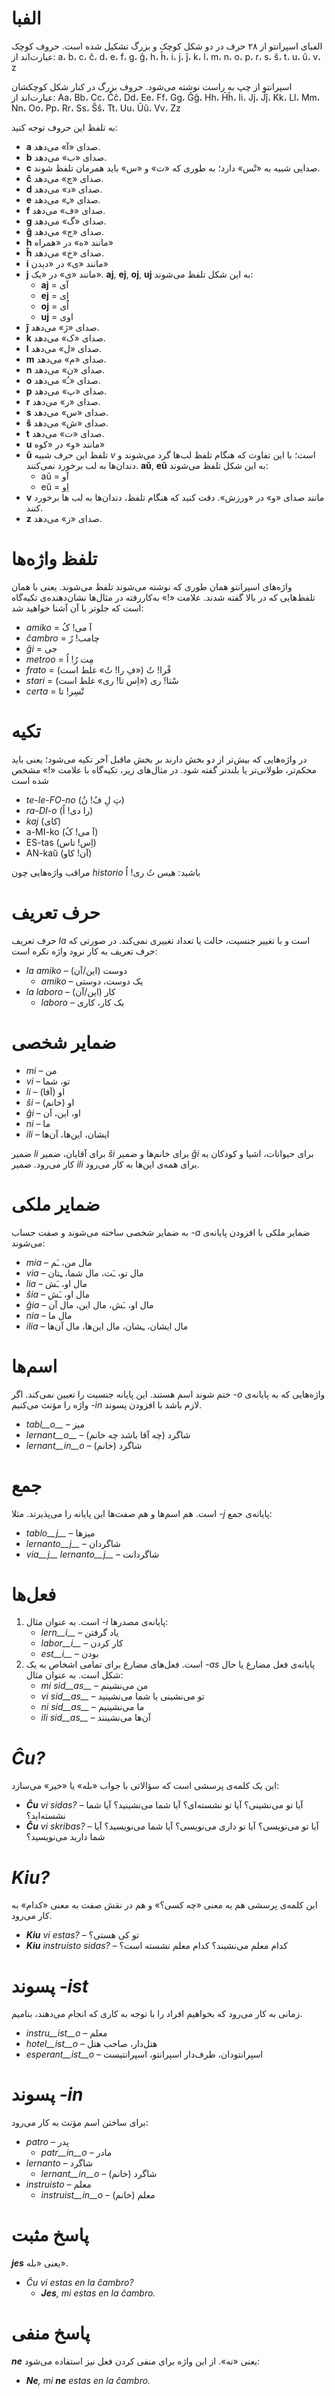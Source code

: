 # الفبا

الفبای اسپرانتو از ۲۸ حرف در دو شکل کوچک و بزرگ تشکیل شده است. حروف کوچک عبارت‌اند از: a، b، c، ĉ، d، e، f، g، ĝ، h، ĥ، i، j، ĵ، k، l، m، n، o، p، r، s، ŝ، t، u، ŭ، v، z

اسپرانتو از چپ به راست نوشته می‌شود. حروف بزرگ در کنار شکل کوچکشان عبارت‌اند از: Aa، Bb، Cc، Ĉĉ، Dd، Ee، Ff، Gg، Ĝĝ، Hh، Ĥĥ، Ii، Jj، Ĵĵ، Kk، Ll، Mm، Nn، Oo، Pp، Rr، Ss، Ŝŝ، Tt، Uu، Ŭŭ، Vv، Zz
 

به تلفظ این حروف توجه کنید:

- __a__ صدای «آ» می‌دهد.
- __b__ صدای «ب» می‌دهد.
- __c__ صدایی شبیه به «تْس» دارد؛ به طوری که «ت» و «س» باید همرمان تلفظ شوند.
- __ĉ__ صدای «چ» می‌دهد.
- __d__ صدای «د» می‌دهد.
- __e__ صدای «ـِ» می‌دهد.
- __f__ صدای «ف» می‌دهد.
- __g__ صدای «گ» می‌دهد.
- __ĝ__ صدای «ج» می‌دهد.
- __h__ مانند «ه» در «همراه»
- __ĥ__ صدای «خ» می‌دهد.
- __i__ مانند «ی» در «دیدن»
- __j__ مانند «ی» در «یک». __aj__, __ej__, __oj__, __uj__ به این شکل تلفظ می‌شوند:
	- __aj__ = آی
	- __ej__ = اِی
	- __oj__ = اُی
	- __uj__ = اوی
- __ĵ__ صدای «ژ» می‌دهد.
- __k__ صدای «ک» می‌دهد.
- __l__ صدای «ل» می‌دهد.
- __m__ صدای «م» می‌دهد.
- __n__ صدای «ن» می‌دهد.
- __o__ صدای «ـُ» می‌دهد.
- __p__ صدای «پ» می‌دهد.
- __r__ صدای «ر» می‌دهد.
- __s__ صدای «س» می‌دهد.
- __ŝ__ صدای «ش» می‌دهد.
- __t__ صدای «ت» می‌دهد.
- __u__ مانند «و» در «کوه»
- __ŭ__ تلفظ این حرف شبیه *v* است؛ با این تفاوت که هنگام تلفظ لب‌ها گرد می‌شوند و دندان‌ها به لب برخورد نمی‌کنند. __aŭ__, __eŭ__ به این شکل تلفظ می‌شوند:
	- aŭ = آو
	- eŭ = اِو
- __v__ مانند صدای «و» در «ورزش». دقت کنید که هنگام تلفظ، دندان‌ها به لب ها برخورد کنند.
- __z__ صدای «ز» می‌دهد.


# تلفظ واژه‌ها

واژه‌های اسپرانتو همان طوری که نوشته می‌شوند تلفظ می‌شوند. یعنی با همان تلفظ‌هایی که در بالا گفته شدند. علامت «!» به‌کاررفته در مثال‌ها نشان‌دهنده‌ی تکیه‌گاه است که جلوتر با آن آشنا خواهید شد:

- *amiko* = آ می! کُ
- *ĉambro* = چامب! رُ
- *ĝi* = جی
- *metroo* = مِت رُ! اُ
- *frato* = فْرا! تُ («فِ را! تُ» غلط است)
- *stari* = سْتا! ری («اِس تا! ری» غلط است)
- *certa* = تْسِر! تا

# تکیه

در واژه‌هایی که بیش‌تر از دو بخش دارند بر بخش ماقبل آخر تکیه می‌شود؛ یعنی باید محکم‌تر، طولانی‌تر یا بلندتر گفته شود. در مثال‌های زیر، تکیه‌گاه با علامت «!» مشخص شده است

- *te-le-FO-no* (تِ لِ فُ! نُ)
- *ra-DI-o* (را دی! اُ)
- *kaj* (کای)
- a-MI-ko (آ می! کُ)
- ES-tas (اِس! تاس)
- AN-kaŭ (آن! کاو)

مراقب واژه‌هایی چون *historio* باشید: هیس تُ ری! اُ

# حرف تعریف

حرف تعریف *la* است و با تغییر جنسیت، حالت یا تعداد تغییری نمی‌کند. در صورتی که حرف تعریف به کار نرود واژه نکره است:

- *la amiko* – (این/آن) دوست
  - *amiko* – یک دوست، دوستی
- *la laboro* – (این/آن) کار
  - *laboro* – یک کار، کاری

# ضمایر شخصی

- *mi* – من
- *vi* – تو، شما
- *li* – او (آقا)
- *ŝi* – او (خانم)
- *ĝi* – او، این، آن
- *ni* – ما
- *ili* – ایشان، این‌ها، آن‌ها

ضمیر *li* برای آقایان، ضمیر *ŝi* برای خانم‌ها و ضمیر *ĝi* برای حیوانات، اشیا و کودکان به کار می‌رود. ضمیر *ili* برای همه‌ی این‌ها به کار می‌رود.

# ضمایر ملکی

ضمایر ملکی با افزودن پایانه‌ی *<span dir="ltr">-a</span>* به ضمایر شخصی ساخته می‌شوند و صفت حساب می‌شوند:

- *mia* – مال من، ـَم
- *via* – مال تو، ـَت، مال شما، ـِتان
- *lia* – مال او، ـَش
- *ŝia* – مال او، ـَش
- *ĝia* – مال او، ـَش، مال این، مال آن
- *nia* – مال ما
- *ilia* – مال ایشان، ـِشان، مال این‌ها، مال آن‌ها

# اسم‌ها

واژه‌هایی که به پایانه‌ی *<span dir="ltr">-o</span>* ختم شوند اسم هستند. این پایانه جنسیت را تعیین نمی‌کند. اگر لازم باشد با افزودن پسوند *<span dir="ltr">-in</span>* واژه را مؤنث می‌کنیم.

- *tabl__o__* – میز
- *lernant__o__* – شاگرد (چه آقا باشد چه خانم)
- *lernant__in__o* – شاگرد (خانم)

# جمع

پایانه‌ی جمع *<span dir="ltr">-j</span>* است. هم اسم‌ها و هم صفت‌ها این پایانه را می‌پذیرند. مثلا:

- *tablo__j__* – میزها
- *lernanto__j__* – شاگردان
- *via__j__ lernanto__j__* – شاگردانت

# فعل‌ها

1. پایانه‌ی مصدرها *<span dir="ltr">-i</span>* است. به عنوان مثال:
   - *lern__i__* – یاد گرفتن
   - *labor__i__* – کار کردن
   - *est__i__* – بودن
2. پایانه‌ی فعل مضارع یا حال *<span dir="ltr">-as</span>* است. فعل‌های مضارع برای تمامی اشخاص به یک شکل است. به عنوان مثال:
   - *mi sid__as__* – من می‌نشینم
   - *vi sid__as__* – تو می‌نشینی یا شما می‌نشینید
   - *ni sid__as__* – ما می‌نشینیم
   - *ili sid__as__* – آن‌ها می‌نشینند

# *<span dir="ltr">Ĉu?</span>*

این یک کلمه‌ی پرسشی است که سؤالاتی با جواب «بله» یا «خیر» می‌سازد:

- *<span dir="ltr"><b>Ĉu</b> vi sidas?</span>* – آیا تو می‌نشینی؟ آیا تو نشسته‌ای؟ آیا شما می‌نشینید؟ آیا شما نشسته‌اید؟
- *<span dir="ltr"><b>Ĉu</b> vi skribas?</span>* – آیا تو می‌نویسی؟ آیا تو داری می‌نویسی؟ آیا شما می‌نویسید؟ آیا شما دارید می‌نویسید؟

# *<span dir="ltr">Kiu?</span>*

این کلمه‌ی پرسشی هم به معنی «چه کسی؟» و هم در نقش صفت به معنی «کدام» به کار می‌رود.

- *<span dir="ltr"><b>Kiu</b> vi estas?</span>* – تو کی هستی؟
- *<span dir="ltr"><b>Kiu</b> instruisto sidas?</span>* – کدام معلم می‌نشیند؟ کدام معلم نشسته است؟


# پسوند *<span dir="ltr">-ist</span>*

زمانی به کار می‌رود که بخواهیم افراد را با توجه به کاری که انجام می‌دهند، بنامیم. 


- *instru__ist__o* – معلم
- *hotel__ist__o* – هتل‌دار، صاحب هتل
- *esperant__ist__o* – اسپرانتودان، طرف‌دار اسپرانتو، اسپرانتیست


# پسوند *<span dir="ltr">-in</span>*

برای ساختن اسم مؤنث به کار می‌رود:

- *patro* – پدر
    - *patr__in__o* – مادر
- *lernanto* – شاگرد
    - *lernant__in__o* – شاگرد (خانم)
- *instruisto* – معلم
    - *instruist__in__o* – معلم (خانم)

# پاسخ مثبت

*__jes__* یعنی «بله».

- *<span dir="ltr">Ĉu vi estas en la ĉambro?</span>*
  - *<span dir="ltr"><b>Jes</b>, mi estas en la ĉambro.</span>*

# پاسخ منفی

*__ne__* یعنی «نه». از این واژه برای منفی کردن فعل نیز استفاده می‌شود:

- *<span dir="ltr"><b>Ne</b>, mi <b>ne</b> estas en la ĉambro.</span>*

